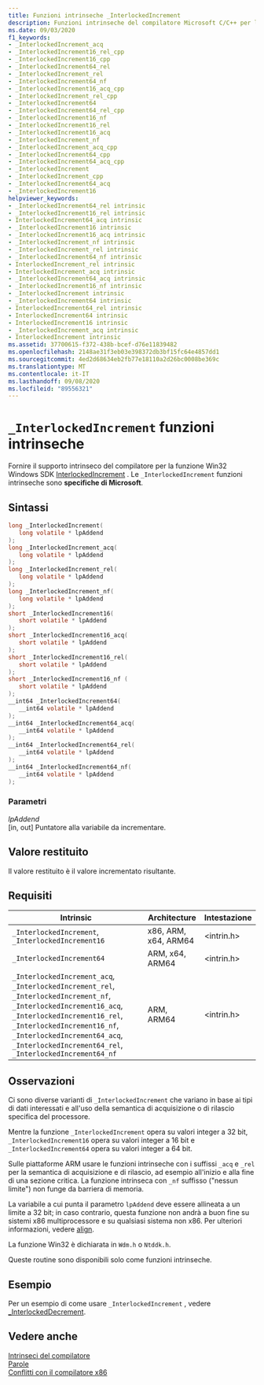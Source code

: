 ```yaml
---
title: Funzioni intrinseche _InterlockedIncrement
description: Funzioni intrinseche del compilatore Microsoft C/C++ per l'incremento con blocco.
ms.date: 09/03/2020
f1_keywords:
- _InterlockedIncrement_acq
- _InterlockedIncrement16_rel_cpp
- _InterlockedIncrement16_cpp
- _InterlockedIncrement64_rel
- _InterlockedIncrement_rel
- _InterlockedIncrement64_nf
- _InterlockedIncrement16_acq_cpp
- _InterlockedIncrement_rel_cpp
- _InterlockedIncrement64
- _InterlockedIncrement64_rel_cpp
- _InterlockedIncrement16_nf
- _InterlockedIncrement16_rel
- _InterlockedIncrement16_acq
- _InterlockedIncrement_nf
- _InterlockedIncrement_acq_cpp
- _InterlockedIncrement64_cpp
- _InterlockedIncrement64_acq_cpp
- _InterlockedIncrement
- _InterlockedIncrement_cpp
- _InterlockedIncrement64_acq
- _InterlockedIncrement16
helpviewer_keywords:
- _InterlockedIncrement64_rel intrinsic
- _InterlockedIncrement16_rel intrinsic
- InterlockedIncrement64_acq intrinsic
- _InterlockedIncrement16 intrinsic
- _InterlockedIncrement16_acq intrinsic
- _InterlockedIncrement_nf intrinsic
- _InterlockedIncrement_rel intrinsic
- _InterlockedIncrement64_nf intrinsic
- InterlockedIncrement_rel intrinsic
- InterlockedIncrement_acq intrinsic
- _InterlockedIncrement64_acq intrinsic
- _InterlockedIncrement16_nf intrinsic
- _InterlockedIncrement intrinsic
- _InterlockedIncrement64 intrinsic
- InterlockedIncrement64_rel intrinsic
- InterlockedIncrement64 intrinsic
- InterlockedIncrement16 intrinsic
- _InterlockedIncrement_acq intrinsic
- InterlockedIncrement intrinsic
ms.assetid: 37700615-f372-438b-bcef-d76e11839482
ms.openlocfilehash: 2148ae31f3eb03e398372db3bf15fc64e4857dd1
ms.sourcegitcommit: 4ed2d68634eb2fb77e18110a2d26bc0008be369c
ms.translationtype: MT
ms.contentlocale: it-IT
ms.lasthandoff: 09/08/2020
ms.locfileid: "89556321"
---
```

# <a name="_interlockedincrement-intrinsic-functions"></a>`_InterlockedIncrement` funzioni intrinseche

Fornire il supporto intrinseco del compilatore per la funzione Win32 Windows SDK [InterlockedIncrement](/windows/win32/api/winnt/nf-winnt-interlockedincrement) . Le `_InterlockedIncrement` funzioni intrinseche sono **specifiche di Microsoft**.

## <a name="syntax"></a>Sintassi

```C
long _InterlockedIncrement(
   long volatile * lpAddend
);
long _InterlockedIncrement_acq(
   long volatile * lpAddend
);
long _InterlockedIncrement_rel(
   long volatile * lpAddend
);
long _InterlockedIncrement_nf(
   long volatile * lpAddend
);
short _InterlockedIncrement16(
   short volatile * lpAddend
);
short _InterlockedIncrement16_acq(
   short volatile * lpAddend
);
short _InterlockedIncrement16_rel(
   short volatile * lpAddend
);
short _InterlockedIncrement16_nf (
   short volatile * lpAddend
);
__int64 _InterlockedIncrement64(
   __int64 volatile * lpAddend
);
__int64 _InterlockedIncrement64_acq(
   __int64 volatile * lpAddend
);
__int64 _InterlockedIncrement64_rel(
   __int64 volatile * lpAddend
);
__int64 _InterlockedIncrement64_nf(
   __int64 volatile * lpAddend
);
```

### <a name="parameters"></a>Parametri

*lpAddend*\
[in, out] Puntatore alla variabile da incrementare.

## <a name="return-value"></a>Valore restituito

Il valore restituito è il valore incrementato risultante.

## <a name="requirements"></a>Requisiti

|Intrinsic|Architecture|Intestazione|
|---------------|------------------|------------|
|`_InterlockedIncrement`, `_InterlockedIncrement16`|x86, ARM, x64, ARM64|\<intrin.h>|
|`_InterlockedIncrement64`|ARM, x64, ARM64|\<intrin.h>|
|`_InterlockedIncrement_acq`, `_InterlockedIncrement_rel`, `_InterlockedIncrement_nf`, `_InterlockedIncrement16_acq`, `_InterlockedIncrement16_rel`, `_InterlockedIncrement16_nf`, `_InterlockedIncrement64_acq`, `_InterlockedIncrement64_rel`, `_InterlockedIncrement64_nf`|ARM, ARM64|\<intrin.h>|

## <a name="remarks"></a>Osservazioni

Ci sono diverse varianti di `_InterlockedIncrement` che variano in base ai tipi di dati interessati e all'uso della semantica di acquisizione o di rilascio specifica del processore.

Mentre la funzione `_InterlockedIncrement` opera su valori integer a 32 bit, `_InterlockedIncrement16` opera su valori integer a 16 bit e `_InterlockedIncrement64` opera su valori integer a 64 bit.

Sulle piattaforme ARM usare le funzioni intrinseche con i suffissi `_acq` e `_rel` per la semantica di acquisizione e di rilascio, ad esempio all'inizio e alla fine di una sezione critica. La funzione intrinseca con `_nf` suffisso ("nessun limite") non funge da barriera di memoria.

La variabile a cui punta il parametro `lpAddend` deve essere allineata a un limite a 32 bit; in caso contrario, questa funzione non andrà a buon fine su sistemi x86 multiprocessore e su qualsiasi sistema non x86. Per ulteriori informazioni, vedere [align](../cpp/align-cpp.md).

La funzione Win32 è dichiarata in `Wdm.h` o `Ntddk.h`.

Queste routine sono disponibili solo come funzioni intrinseche.

## <a name="example"></a>Esempio

Per un esempio di come usare `_InterlockedIncrement` , vedere [_InterlockedDecrement](../intrinsics/interlockeddecrement-intrinsic-functions.md).

## <a name="see-also"></a>Vedere anche

[Intrinseci del compilatore](../intrinsics/compiler-intrinsics.md)\
[Parole](../cpp/keywords-cpp.md)\
[Conflitti con il compilatore x86](../build/x64-software-conventions.md#conflicts-with-the-x86-compiler)
